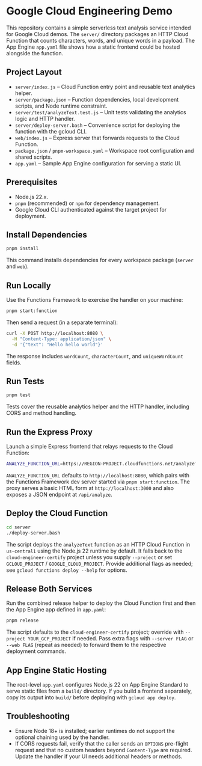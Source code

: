 # Google Cloud Engineering Demo

This repository contains a simple serverless text analysis service intended for Google Cloud demos. The `server/` directory packages an HTTP Cloud Function that counts characters, words, and unique words in a payload. The App Engine `app.yaml` file shows how a static frontend could be hosted alongside the function.

## Project Layout

- `server/index.js` – Cloud Function entry point and reusable text analytics helper.
- `server/package.json` – Function dependencies, local development scripts, and Node runtime constraint.
- `server/test/analyzeText.test.js` – Unit tests validating the analytics logic and HTTP handler.
- `server/deploy-server.bash` – Convenience script for deploying the function with the gcloud CLI.
- `web/index.js` – Express server that forwards requests to the Cloud Function.
- `package.json` / `pnpm-workspace.yaml` – Workspace root configuration and shared scripts.
- `app.yaml` – Sample App Engine configuration for serving a static UI.

## Prerequisites

- Node.js 22.x.
- `pnpm` (recommended) or `npm` for dependency management.
- Google Cloud CLI authenticated against the target project for deployment.

## Install Dependencies

```bash
pnpm install
```

This command installs dependencies for every workspace package (`server` and `web`).

## Run Locally

Use the Functions Framework to exercise the handler on your machine:

```bash
pnpm start:function
```

Then send a request (in a separate terminal):

```bash
curl -X POST http://localhost:8080 \
  -H "Content-Type: application/json" \
  -d '{"text": "Hello hello world"}'
```

The response includes `wordCount`, `characterCount`, and `uniqueWordCount` fields.

## Run Tests

```bash
pnpm test
```

Tests cover the reusable analytics helper and the HTTP handler, including CORS and method handling.

## Run the Express Proxy

Launch a simple Express frontend that relays requests to the Cloud Function:

```bash
ANALYZE_FUNCTION_URL=https://REGION-PROJECT.cloudfunctions.net/analyzeText pnpm start:web
```

`ANALYZE_FUNCTION_URL` defaults to `http://localhost:8080`, which pairs with the Functions Framework dev server started via `pnpm start:function`. The proxy serves a basic HTML form at `http://localhost:3000` and also exposes a JSON endpoint at `/api/analyze`.

## Deploy the Cloud Function

```bash
cd server
./deploy-server.bash
```

The script deploys the `analyzeText` function as an HTTP Cloud Function in `us-central1` using the Node.js 22 runtime by default. It falls back to the `cloud-engineer-certify` project unless you supply `--project` or set `GCLOUD_PROJECT` / `GOOGLE_CLOUD_PROJECT`. Provide additional flags as needed; see `gcloud functions deploy --help` for options.

## Release Both Services

Run the combined release helper to deploy the Cloud Function first and then the App Engine app defined in `app.yaml`:

```bash
pnpm release
```

The script defaults to the `cloud-engineer-certify` project; override with `--project YOUR_GCP_PROJECT` if needed. Pass extra flags with `--server FLAG` or `--web FLAG` (repeat as needed) to forward them to the respective deployment commands.

## App Engine Static Hosting

The root-level `app.yaml` configures Node.js 22 on App Engine Standard to serve static files from a `build/` directory. If you build a frontend separately, copy its output into `build/` before deploying with `gcloud app deploy`.

## Troubleshooting

- Ensure Node 18+ is installed; earlier runtimes do not support the optional chaining used by the handler.
- If CORS requests fail, verify that the caller sends an `OPTIONS` pre-flight request and that no custom headers beyond `Content-Type` are required. Update the handler if your UI needs additional headers or methods.
